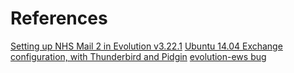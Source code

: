 # References

[Setting up NHS Mail 2 in Evolution v3.22.1](http://blog.thefoleyhouse.co.uk/2016/10/setting-up-nhs-mail-2-in-evolution-v3221.html?m=1)
[Ubuntu 14.04 Exchange configuration, with Thunderbird and Pidgin](http://nknu.net/ubuntu-14-04-exchange-configuration-thunderbird-pidgin/)
[evolution-ews bug](https://bugs.launchpad.net/ubuntu/+source/evolution-ews/+bug/1312888)
